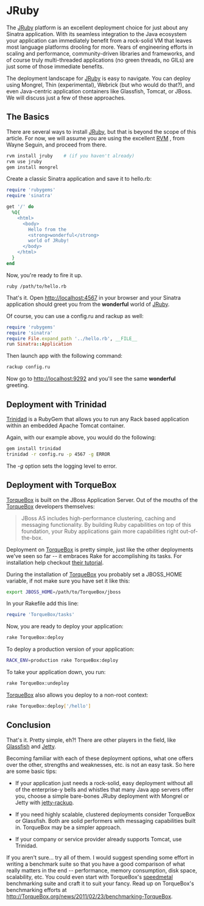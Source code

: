 JRuby
=====

The [JRuby][jruby] platform is an excellent deployment choice for just about any
Sinatra application. With its seamless integration to the Java ecosystem your
application can immediately benefit from a rock-solid VM that leaves most
language platforms drooling for more. Years of engineering efforts in scaling
and performance, community-driven libraries and frameworks, and of course truly
multi-threaded applications (no green threads, no GILs) are just some of those
immediate benefits.

The deployment landscape for [JRuby][jruby] is easy to navigate. You can deploy
using Mongrel, Thin (experimental), Webrick (but who would do that?), and even
Java-centric application containers like Glassfish, Tomcat, or JBoss. We will
discuss just a few of these approaches.

## The Basics

There are several ways to install [JRuby][jruby], but that is beyond the scope
of this article. For now, we will assume you are using the excellent [RVM][rvm]
, from Wayne Seguin, and proceed from there.

```bash
rvm install jruby    # (if you haven't already)
rvm use jruby
gem install mongrel
```

Create a classic Sinatra application and save it to hello.rb:

```ruby
require 'rubygems'
require 'sinatra'

get '/' do
  %Q{
    <html>
      <body>
        Hello from the 
        <strong>wonderful</strong> 
        world of JRuby!
      </body>
    </html>
  }
end
```

Now, you're ready to fire it up.

```
ruby /path/to/hello.rb
```

That's it. Open <http://localhost:4567> in your browser and your Sinatra
application should greet you from the **wonderful** world of [JRuby][jruby].

Of course, you can use a config.ru and rackup as well:

```ruby
require 'rubygems'
require 'sinatra'
require File.expand_path '../hello.rb', __FILE__
run Sinatra::Application
```

Then launch app with the following command:

```bash
rackup config.ru
```

Now go to <http://localhost:9292> and you'll see the same **wonderful** greeting.

## Deployment with Trinidad

[Trinidad][trinidad] is a RubyGem that allows you to run any Rack based
application within an embedded Apache Tomcat container.

Again, with our example above, you would do the following:

```bash
gem install trinidad
trinidad -r config.ru -p 4567 -g ERROR
```

The _-g_ option sets the logging level to error.

## Deployment with TorqueBox

[TorqueBox][TorqueBox] is built on the JBoss Application Server. Out of the
mouths of the [TorqueBox][TorqueBox] developers themselves:
>JBoss AS includes high-performance clustering, caching and messaging
functionality. By building Ruby capabilities on top of this foundation,
your Ruby applications gain more capabilities right out-of-the-box.

Deployment on [TorqueBox][TorqueBox] is pretty simple, just like the other
deployments we've seen so far -- it embraces Rake for accomplishing its tasks.
For installation help checkout
[their tutorial](http://TorqueBox.org/documentation/DEV/installation.html).

During the installation of [TorqueBox][TorqueBox] you probably set a JBOSS_HOME
variable, if not make sure you have set it like this:

```bash
export JBOSS_HOME=/path/to/TorqueBox/jboss
```

In your Rakefile add this line:

```ruby
require 'TorqueBox/tasks'
```

Now, you are ready to deploy your application:

```bash
rake TorqueBox:deploy
```

To deploy a production version of your application:

```bash
RACK_ENV=production rake TorqueBox:deploy
```

To take your application down, you run:

```bash
rake TorqueBox:undeploy
```

[TorqueBox][TorqueBox] also allows you deploy to a non-root context:

```bash
rake TorqueBox:deploy['/hello']
```

## Conclusion

That's it. Pretty simple, eh?! There are other players in the field, like
[Glassfish][glassfish] and [Jetty][jetty].

Becoming familiar with each of these deployment options, what one offers over
the other, strengths and weaknesses, etc. is not an easy task. So here are
some basic tips:

- If your application just needs a rock-solid, easy deployment without all of
the enterprise-y bells and whistles that many Java app servers offer you,
choose a simple bare-bones JRuby deployment with Mongrel or Jetty with
[jetty-rackup][jetty-rackup].

- If you need highly scalable, clustered deployments consider TorqueBox or
Glassfish. Both are solid performers with messaging capabilities built in.
TorqueBox may be a simpler approach.

- If your company or service provider already supports Tomcat, use Trinidad.

If you aren't sure... try all of them. I would suggest spending some effort
in writing a benchmark suite so that you have a good comparison of what really
matters in the end -- performance, memory consumption, disk space, scalability,
etc. You could even start with TorqueBox's
[speedmetal](https://github.com/TorqueBox/speedmetal) benchmarking suite and
craft it to suit your fancy. Read up on TorqueBox's benchmarking efforts at
<http://TorqueBox.org/news/2011/02/23/benchmarking-TorqueBox>.

[jruby]: http://jruby.org/
[rvm]: http://rvm.beginrescueend.com/
[TorqueBox]: http://TorqueBox.org/
[trinidad]: http://thinkincode.net/trinidad/
[glassfish]: http://glassfish.java.net/
[jetty]: http://jetty.codehaus.org/jetty/
[jetty-rackup]: https://github.com/geekq/jetty-rackup
